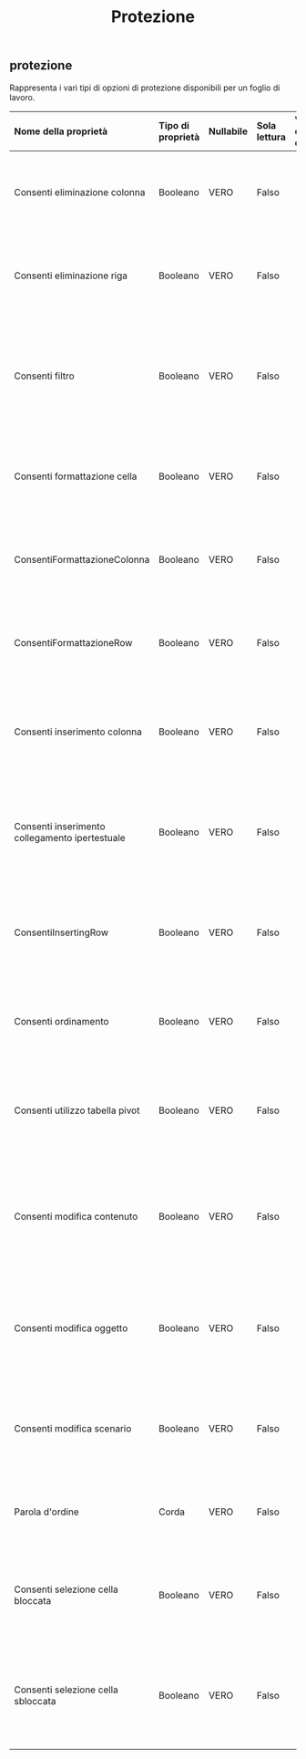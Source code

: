 ﻿---
title: Protezione
second_title: Aspose.Cells Cloud Documen
type: docs
url: /it/specification/model/protection/
description: "Aspose.Cells Specifica modello Cloud: Protezione. Gestisci facilmente Excel e altri fogli di calcolo con funzionalità come apertura, generazione, modifica, divisione, unione, confronto e conversione"
kwords: Excel, Office, Foglio di calcolo, Cloud REST API, Protezione
weight: 50
---
## **protezione**

 Rappresenta i vari tipi di opzioni di protezione disponibili per un foglio di lavoro.

| Nome della proprietà| Tipo di proprietà| Nullabile| Sola lettura| Valore di default| Descrizione|
|:- |:- |:- |:- |:- |:- |
| Consenti eliminazione colonna| Booleano| VERO| Falso|| Indica se è consentita l'eliminazione di colonne su un foglio di lavoro protetto.|
| Consenti eliminazione riga| Booleano| VERO| Falso|| Indica se è consentita l'eliminazione di righe su un foglio di lavoro protetto.|
| Consenti filtro| Booleano| VERO| Falso||Indica se all'utente è consentito utilizzare un filtro automatico creato prima della protezione del foglio.|
| Consenti formattazione cella| Booleano| VERO| Falso|| Indica se la formattazione delle celle è consentita su un foglio di lavoro protetto.|
| ConsentiFormattazioneColonna| Booleano| VERO| Falso|| Indica se la formattazione delle colonne è consentita su un foglio di lavoro protetto|
| ConsentiFormattazioneRow| Booleano| VERO| Falso|| Indica se la formattazione delle righe è consentita su un foglio di lavoro protetto|
| Consenti inserimento colonna| Booleano| VERO| Falso|| Rappresenta se è consentito l'inserimento di colonne su un foglio di lavoro protetto|
| Consenti inserimento collegamento ipertestuale| Booleano| VERO| Falso|| Indica se è consentito l'inserimento di collegamenti ipertestuali su un foglio di lavoro protetto|
| ConsentiInsertingRow| Booleano| VERO| Falso|| Rappresenta se è consentito l'inserimento di righe su un foglio di lavoro protetto|
| Consenti ordinamento| Booleano| VERO| Falso|| Indica se l'opzione di ordinamento è consentita su un foglio di lavoro protetto.|
| Consenti utilizzo tabella pivot| Booleano| VERO| Falso|| Indica se all'utente è consentito manipolare le tabelle pivot su un foglio di lavoro protetto.|
|Consenti modifica contenuto| Booleano| VERO| Falso|| Indica se all'utente è consentito modificare il contenuto delle celle bloccate su un foglio di lavoro protetto.|
| Consenti modifica oggetto| Booleano| VERO| Falso|| Indica se all'utente è consentito manipolare gli oggetti del disegno su un foglio di lavoro protetto.|
| Consenti modifica scenario| Booleano| VERO| Falso|| Indica se all'utente è consentito modificare gli scenari su un foglio di lavoro protetto.|
| Parola d'ordine| Corda| VERO| Falso|| Rappresenta la password per proteggere il foglio di lavoro.|
| Consenti selezione cella bloccata| Booleano| VERO| Falso|| Indica se all'utente è consentito selezionare celle bloccate su un foglio di lavoro protetto.|
| Consenti selezione cella sbloccata| Booleano| VERO| Falso|| Indica se all'utente è consentito selezionare celle sbloccate su un foglio di lavoro protetto.|

